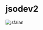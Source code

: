 # jsodev2

![jsfalan](https://user-images.githubusercontent.com/48656439/169173566-65f0c777-d88a-455b-bfed-5d9faad1b8d0.PNG)
